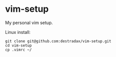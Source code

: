 vim-setup
=========

My personal vim setup.

Linux install:

	git clone git@github.com:destradax/vim-setup.git
	cd vim-setup
	cp .vimrc ~/
